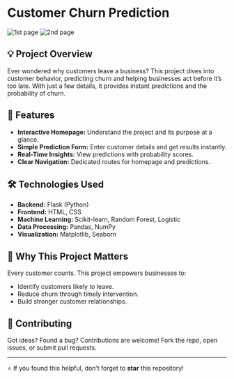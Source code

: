 # Customer Churn Prediction
![1st page](https://github.com/user-attachments/assets/ace1144a-6148-4cef-948c-24910a15ca31)
![2nd page](https://github.com/user-attachments/assets/0916f69e-7506-4162-a04d-adf29532b7f8)


## 💡 Project Overview
Ever wondered why customers leave a business? This project dives into customer behavior, predicting churn and helping businesses act before it’s too late. With just a few details, it provides instant predictions and the probability of churn.

## 🧩 Features
- **Interactive Homepage:** Understand the project and its purpose at a glance.
- **Simple Prediction Form:** Enter customer details and get results instantly.
- **Real-Time Insights:** View predictions with probability scores.
- **Clear Navigation:** Dedicated routes for homepage and predictions.

## 🛠️ Technologies Used
- **Backend:** Flask (Python)
- **Frontend:** HTML, CSS
- **Machine Learning:** Scikit-learn, Random Forest, Logistic
- **Data Processing:** Pandas, NumPy
- **Visualization:** Matplotlib, Seaborn


## 🤔 Why This Project Matters
Every customer counts. This project empowers businesses to:
- Identify customers likely to leave.
- Reduce churn through timely intervention.
- Build stronger customer relationships.

## 🙌 Contributing
Got ideas? Found a bug? Contributions are welcome! Fork the repo, open issues, or submit pull requests.

---
⭐ If you found this helpful, don’t forget to **star** this repository!
